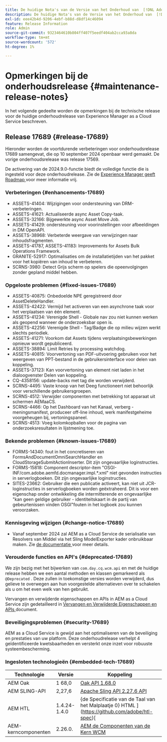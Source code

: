 ```yaml
---
title: De huidige Nota's van de Versie van het Onderhoud van  [!DNL Adobe Experience Manager]  as a Cloud Service.
description: De huidige Nota's van de Versie van het Onderhoud van  [!DNL Adobe Experience Manager]  as a Cloud Service.
exl-id: eee42b4d-9206-4ebf-b88d-d8df14c46094
feature: Release Information
role: Admin
source-git-commit: 9323464610b804ff407f5eedf404ab2cca93a8da
workflow-type: tm+mt
source-wordcount: '572'
ht-degree: 1%

---
```



# Opmerkingen bij de onderhoudsrelease {#maintenance-release-notes}

In het volgende gedeelte worden de opmerkingen bij de technische release voor de huidige onderhoudrelease van Experience Manager as a Cloud Service beschreven.

## Release 17689 {#release-17689}

Hieronder worden de voortdurende verbeteringen voor onderhoudsrelease 17689 samengevat, die op 10 september 2024 openbaar werd gemaakt. De vorige onderhoudsrelease was release 17569.

De activering van de 2024.9.0-functie biedt de volledige functie die is ingesteld voor deze onderhoudrelease. Zie de [ Experience Manager geeft Roadmap ](https://experienceleague.adobe.com/en/docs/experience-manager-release-information/aem-release-updates/update-releases-roadmap) voor meer informatie vrij.

### Verbeteringen {#enhancements-17689}

* ASSETS-41404: Wijzigingen voor ondersteuning van DRM-verbeteringen.
* ASSETS-41621: Actualiseerde async Asset Copy-taak.
* ASSETS-32166: Bijgewerkte async Asset Move Job.
* ASSETS-41429: ondersteuning voor voorinstellingen voor afbeeldingen in DM OpenAPI.
* ASSETS-38968: Verbeterde weergave van verwijzingen naar inhoudsfragmenten.
* ASSETS-41787, ASSETS-41183: Improvements for Assets Bulk Operations Framework.
* GRANITE-52917: Optimalisaties om de installatietijden van het pakket voor het kopiëren van inhoud te verbeteren.
* SCRNS-3980: Detect Grijs scherm op spelers die opeenvolgingen zonder gepland middel hebben.

### Opgeloste problemen {#fixed-issues-17689}

* ASSETS-40875: Onbedoelde NPE geregistreerd door AssetDeleteHandler.
* ASSETS-42422: Vermijd het activeren van een asynchrone taak voor het verplaatsen van één element.
* ASSETS-41234: Verenigde Shell - Globale nav zou niet kunnen werken als geopend wanneer de onderzoeksbar open is.
* ASSETS-42256: Verenigde Shell - Tag/Badge die op milieu wijzen werkt slechts periodiek.
* ASSETS-41271: Voorkom dat Assets tijdens verplaatsingsbewerkingen opnieuw wordt gepubliceerd.
* ASSETS-38894: Limit Retries by processing watchdog.
* ASSETS-40815: Voorvertoning van PDF-uitvoering gebruiken voor het weergeven van PPT-bestand in de gebruikersinterface voor delen van koppeling.
* ASSETS-37123: Kan voorvertoning van element niet laden in het dialoogvenster Delen van koppeling.
* CQ-4358156: update-backs met tag die worden verwijderd.
* SCRNS-4495: Vaste knoop van het Deeg functioneert niet behoorlijk voor verschillende gebruikersgroepen.
* SCRNS-4512: Verwijder componenten met betrekking tot apparaat uit schermen AEMaaCS.
* SCRNS-4466: Op het Dashboard van het Kanaal, verberg - meningsmanifest, produceer off-line inhoud, werk manifestgeheime voorgeheugen bij, vertoningspaneel.
* SCRNS-4513: Voeg kolomkopballen voor de pagina van onderzoeksresultaten in lijstmening toe.

### Bekende problemen {#known-issues-17689}

* FORMS-14340: fout in het concretiseren van FormsAndDocumentOmniSearchHandler en CloudStorageSubmitActionInserter. Dit zijn ongevaarlijke loginstructies.
* FORMS-15818: Component descriptor-item &quot;OSGI-INF/com.adobe.aemfd.docmanager.impl.*.xml&quot; niet gevonden instructies in serverlogboeken. Dit zijn ongevaarlijke loginstructies.
* SITES-23662: Gebruiker die een publicatie activeert, kan niet uit JCR-loginstructies in serverlogboeken worden geëxtraheerd. Dit is voor een eigenschap onder ontwikkeling die intermitterende en ongevaarlijke &quot;kan geen geldige gebruiker - identiteitskaart in de partij van gebeurtenissen vinden OSGI&quot;fouten in het logboek zou kunnen veroorzaken.

### Kennisgeving wijzigen {#change-notice-17689}

* Vanaf september 2024 zal AEM as a Cloud Service de serialisatie van Resolvers van Middel via het Sling ModelExporter kader onbruikbaar maken. Zie [ de documentatie ](/help/implementing/developing/hybrid/disallow-the-serialization-of-resourceresolvers-via-sling-model-exporter.md) voor meer details.

### Verouderde functies en API&#39;s {#deprecated-17689}

We zijn bezig met het bijwerken van `com.day.cq.wcm.api` en met de huidige release hebben we een aantal methoden en klassen gemarkeerd als `@Deprecated` . Deze zullen in toekomstige versies worden verwijderd, dus gelieve te overwegen aan hun voorgestelde alternatieven over te schakelen als u om het even welk van hen gebruikt.

Vervangen en verwijderde eigenschappen en APIs in AEM as a Cloud Service zijn gedetailleerd in [ Vervangen en Verwijderde Eigenschappen en APIs ](/help/release-notes/deprecated-removed-features.md) document.

### Beveiligingsproblemen {#security-17689}

AEM as a Cloud Service is gewijd aan het optimaliseren van de beveiliging en prestaties van uw platform. Deze onderhoudrelease verhelpt 4 geïdentificeerde kwetsbaarheden en versterkt onze inzet voor robuuste systeembescherming.

### Ingesloten technologieën {#embedded-tech-17689}

| Technologie | Versie | Koppeling |
|---|---|---|
| AEM Oak | 1 68,0 | [ Oak API 1.68.0 ](https://www.javadoc.io/doc/org.apache.jackrabbit/oak-api/1.68.0/index.html) |
| AEM SLING-API | 2,27,6 | [ Apache Sling API 2.27.6 API ](https://www.javadoc.io/doc/org.apache.sling/org.apache.sling.api/latest/index.html) |
| AEM HTL | 1.4.24-1.4.0 | {de Specificatie van de Taal van het Malplaatje 0} HTML ](https://github.com/adobe/htl-spec)[ |
| AEM-kerncomponenten | 2.26.0. | [ AEM de Componenten van de Kern WCM ](https://github.com/adobe/aem-core-wcm-components) |
